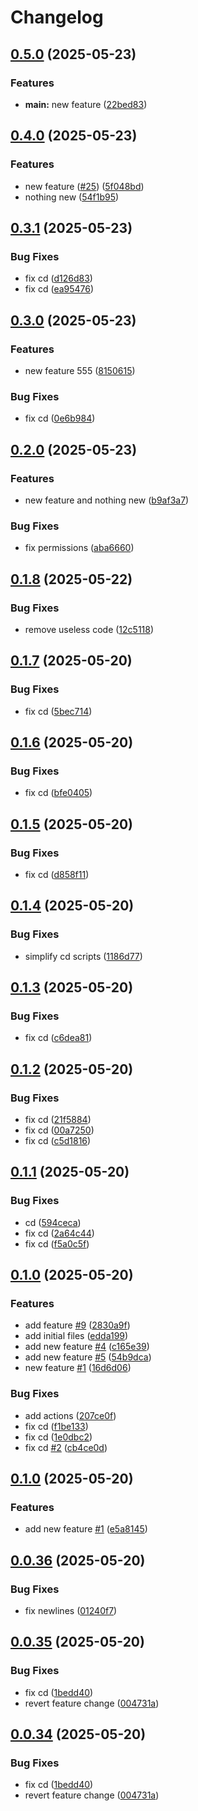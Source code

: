 # Changelog

## [0.5.0](https://github.com/cerfical/example-actions-2/compare/v0.4.0...v0.5.0) (2025-05-23)


### Features

* **main:** new feature ([22bed83](https://github.com/cerfical/example-actions-2/commit/22bed83fe956d3934973993ceb8af019613daaff))

## [0.4.0](https://github.com/cerfical/example-actions-2/compare/v0.3.1...v0.4.0) (2025-05-23)


### Features

* new feature ([#25](https://github.com/cerfical/example-actions-2/issues/25)) ([5f048bd](https://github.com/cerfical/example-actions-2/commit/5f048bd352b7482d1e120998dd78425331bb13b8))
* nothing new ([54f1b95](https://github.com/cerfical/example-actions-2/commit/54f1b9592322ed447d1f8a738a928fab1bcfac96))

## [0.3.1](https://github.com/cerfical/example-actions-2/compare/v0.3.0...v0.3.1) (2025-05-23)


### Bug Fixes

* fix cd ([d126d83](https://github.com/cerfical/example-actions-2/commit/d126d832ba290a2e2238ee8e8d012b0df4b64295))
* fix cd ([ea95476](https://github.com/cerfical/example-actions-2/commit/ea9547602702c712e8e616c1db722b992266cb5e))

## [0.3.0](https://github.com/cerfical/example-actions-2/compare/v0.2.0...v0.3.0) (2025-05-23)


### Features

* new feature 555 ([8150615](https://github.com/cerfical/example-actions-2/commit/815061543f392ab9b6ee48b678d901ccd40ecadc))


### Bug Fixes

* fix cd ([0e6b984](https://github.com/cerfical/example-actions-2/commit/0e6b98443a6180c169dda2e8287179fd3ed5596c))

## [0.2.0](https://github.com/cerfical/example-actions-2/compare/v0.1.8...v0.2.0) (2025-05-23)


### Features

* new feature and nothing new ([b9af3a7](https://github.com/cerfical/example-actions-2/commit/b9af3a7908c0475640568b0c661f16db2bdbb1f1))


### Bug Fixes

* fix permissions ([aba6660](https://github.com/cerfical/example-actions-2/commit/aba66604fa79c2e9960565cba89093fe8c5f4570))

## [0.1.8](https://github.com/cerfical/example-actions-2/compare/v0.1.7...v0.1.8) (2025-05-22)


### Bug Fixes

* remove useless code ([12c5118](https://github.com/cerfical/example-actions-2/commit/12c51184812c24d45e50eef59c4e0d61d6469256))

## [0.1.7](https://github.com/cerfical/example-actions-2/compare/v0.1.6...v0.1.7) (2025-05-20)


### Bug Fixes

* fix cd ([5bec714](https://github.com/cerfical/example-actions-2/commit/5bec7147a5f094533bc7db3ce56aa224dbd72f51))

## [0.1.6](https://github.com/cerfical/example-actions-2/compare/v0.1.5...v0.1.6) (2025-05-20)


### Bug Fixes

* fix cd ([bfe0405](https://github.com/cerfical/example-actions-2/commit/bfe040572bdbbff998c92b537cf3ff84b800f926))

## [0.1.5](https://github.com/cerfical/example-actions-2/compare/v0.1.4...v0.1.5) (2025-05-20)


### Bug Fixes

* fix cd ([d858f11](https://github.com/cerfical/example-actions-2/commit/d858f11bc1136b3af5b8ab4fbcae425706af09a1))

## [0.1.4](https://github.com/cerfical/example-actions-2/compare/v0.1.3...v0.1.4) (2025-05-20)


### Bug Fixes

* simplify cd scripts ([1186d77](https://github.com/cerfical/example-actions-2/commit/1186d772035338069c40932c1e63d4b624f11e9b))

## [0.1.3](https://github.com/cerfical/example-actions-2/compare/v0.1.2...v0.1.3) (2025-05-20)


### Bug Fixes

* fix cd ([c6dea81](https://github.com/cerfical/example-actions-2/commit/c6dea817a73acc54e61a23fc284f26d8ee0b56ff))

## [0.1.2](https://github.com/cerfical/example-actions-2/compare/v0.1.1...v0.1.2) (2025-05-20)


### Bug Fixes

* fix cd ([21f5884](https://github.com/cerfical/example-actions-2/commit/21f58847222bbb885a08e834cef8a8ade880c37b))
* fix cd ([00a7250](https://github.com/cerfical/example-actions-2/commit/00a7250e39e62e91aff0159211a16838b797d024))
* fix cd ([c5d1816](https://github.com/cerfical/example-actions-2/commit/c5d18160e9d743ee3a509b5e5edc090413012aca))

## [0.1.1](https://github.com/cerfical/example-actions-2/compare/v0.1.0...v0.1.1) (2025-05-20)


### Bug Fixes

* cd ([594ceca](https://github.com/cerfical/example-actions-2/commit/594ceca427585d4279c99b70e9e0c66d909ff91d))
* fix cd ([2a64c44](https://github.com/cerfical/example-actions-2/commit/2a64c44394f70d0ebfc1b40638c099f0f9814634))
* fix cd ([f5a0c5f](https://github.com/cerfical/example-actions-2/commit/f5a0c5f3011ecd7da9904aa77a2da52a39a564f4))

## [0.1.0](https://github.com/cerfical/example-actions-2/compare/v0.0.1...v0.1.0) (2025-05-20)


### Features

* add feature [#9](https://github.com/cerfical/example-actions-2/issues/9) ([2830a9f](https://github.com/cerfical/example-actions-2/commit/2830a9f33993a0dbf676041cd1f1deef86270f22))
* add initial files ([edda199](https://github.com/cerfical/example-actions-2/commit/edda199b37c19d794f97233183a3d01a7c5a159c))
* add new feature [#4](https://github.com/cerfical/example-actions-2/issues/4) ([c165e39](https://github.com/cerfical/example-actions-2/commit/c165e39a88f8f49386791f68f3be22864a68fdc4))
* add new feature [#5](https://github.com/cerfical/example-actions-2/issues/5) ([54b9dca](https://github.com/cerfical/example-actions-2/commit/54b9dca152d8efd97579088f55c40dc023a096dc))
* new feature [#1](https://github.com/cerfical/example-actions-2/issues/1) ([16d6d06](https://github.com/cerfical/example-actions-2/commit/16d6d06fabea5a51c0d820c2873960fc76b0109f))


### Bug Fixes

* add actions ([207ce0f](https://github.com/cerfical/example-actions-2/commit/207ce0f7874bcce20543921264fc2f4f3aadd4e0))
* fix cd ([f1be133](https://github.com/cerfical/example-actions-2/commit/f1be13378c473943c2067f3ed62adf16d5cc1c03))
* fix cd ([1e0dbc2](https://github.com/cerfical/example-actions-2/commit/1e0dbc253911da29a932767f523b54f07cb45530))
* fix cd [#2](https://github.com/cerfical/example-actions-2/issues/2) ([cb4ce0d](https://github.com/cerfical/example-actions-2/commit/cb4ce0d609bdffe66948785c1fa2eb18dc442559))

## [0.1.0](https://github.com/cerfical/example-actions/compare/v0.0.36...v0.1.0) (2025-05-20)


### Features

* add new feature [#1](https://github.com/cerfical/example-actions/issues/1) ([e5a8145](https://github.com/cerfical/example-actions/commit/e5a81455d444e3bda05f89cb1a12d872ba295cb0))

## [0.0.36](https://github.com/cerfical/example-actions/compare/v0.0.35...v0.0.36) (2025-05-20)


### Bug Fixes

* fix newlines ([01240f7](https://github.com/cerfical/example-actions/commit/01240f73168def3c4d494e39a619d56bc47033d8))

## [0.0.35](https://github.com/cerfical/example-actions/compare/v0.0.34...v0.0.35) (2025-05-20)


### Bug Fixes

* fix cd ([1bedd40](https://github.com/cerfical/example-actions/commit/1bedd40d3fa0cc744dad59bba4c59fe8e741ec39))
* revert feature change ([004731a](https://github.com/cerfical/example-actions/commit/004731abe19243dc21c66708657732e83ae23f1e))

## [0.0.34](https://github.com/cerfical/example-actions/compare/v0.0.33...v0.0.34) (2025-05-20)


### Bug Fixes

* fix cd ([1bedd40](https://github.com/cerfical/example-actions/commit/1bedd40d3fa0cc744dad59bba4c59fe8e741ec39))
* revert feature change ([004731a](https://github.com/cerfical/example-actions/commit/004731abe19243dc21c66708657732e83ae23f1e))
